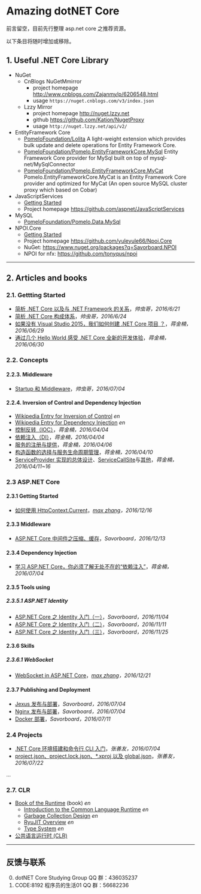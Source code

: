 # Amazing dotNET Core #

前言留空，目前先行整理 asp.net core 之推荐资源。

以下条目将随时增加或移除。

## 1. Useful .NET Core Library ##

+ NuGet
    + CnBlogs NuGetMmirror
        + project homepage http://www.cnblogs.com/Zajanmy/p/6206548.html
        + usage `https://nuget.cnblogs.com/v3/index.json`
    + Lzzy Mirror
        + project homepage http://nuget.lzzy.net
        + github https://github.com/Kation/NugetProxy
        + usage `http://nuget.lzzy.net/api/v2/`
+ EntityFramework Core
    + [PomeloFoundation/Lolita](https://github.com/PomeloFoundation/Lolita)
    A light-weight extension which provides bulk update and delete operations for Entity Framework Core.
    + [PomeloFoundation/Pomelo.EntityFrameworkCore.MySql](https://github.com/PomeloFoundation/Pomelo.EntityFrameworkCore.MySql)
    Entity Framework Core provider for MySql built on top of mysql-net/MySqlConnector
    + [PomeloFoundation/Pomelo.EntityFrameworkCore.MyCat](https://github.com/PomeloFoundation/Pomelo.EntityFrameworkCore.MyCat)
    Pomelo.EntityFrameworkCore.MyCat is an Entity Framework Core provider and optimized for MyCat (An open source MySQL cluster proxy which based on Cobar)
+ JavaScriptServices
    + [Getting Started](http://www.cnblogs.com/savorboard/p/dotnet-javascript-services.html)
    + Project homepage https://github.com/aspnet/JavaScriptServices
+ MySQL
    + [PomeloFoundation/Pomelo.Data.MySql](https://github.com/PomeloFoundation/Pomelo.Data.MySql)
+ NPOI.Core
    + [Getting Started](http://www.cnblogs.com/savorboard/p/netcore-npoi.html)
    + Project homepage https://github.com/yuleyule66/Npoi.Core
    + NuGet: https://www.nuget.org/packages?q=Savorboard.NPOI
    + NPOI for nfx: https://github.com/tonyqus/npoi

* * *

## 2. Articles and books ##

### 2.1. Gettting Started ###
+ [简析 .NET Core 以及与 .NET Framework 的关系](http://www.cnblogs.com/vipyoumay/p/5603928.html)，*帅虫哥，2016/6/21*
+ [简析 .NET Core 构成体系](http://www.cnblogs.com/vipyoumay/p/5613373.html)，*帅虫哥，2016/6/24*
+ [如果没有 Visual Studio 2015，我们如何创建 .NET Core 项目 ？](http://www.cnblogs.com/artech/p/scaffolding-net-core.html)，*蒋金楠，2016/06/29*
+ [通过几个 Hello World 感受 .NET Core 全新的开发体验](http://www.cnblogs.com/artech/p/net-core-hello-world.html)，*蒋金楠，2016/06/30*

### 2.2. Concepts ###

#### 2.2.3. Middleware ####
+ [Startup 和 Middleware](http://www.cnblogs.com/vipyoumay/p/5640645.html)，*帅虫哥，2016/07/04*

#### 2.2.4. Inversion of Control and Dependency Injection ####
+ [Wikipedia Entry for Inversion of Control](https://en.wikipedia.org/wiki/Inversion_of_control) *en*
+ [Wikipedia Entry for Dependency Injection](https://en.wikipedia.org/wiki/Dependency_injection) *en*
+ [控制反转（IOC）](http://www.cnblogs.com/artech/p/asp-net-core-di-ioc.html)，*蒋金楠，2016/04/04*
+ [依赖注入（DI）](http://www.cnblogs.com/artech/p/asp-net-core-di-di.html)，*蒋金楠，2016/04/04*
+ [服务的注册与提供](http://www.cnblogs.com/artech/p/asp-net-core-di-register.html)，*蒋金楠，2016/04/06*
+ [构造函数的选择与服务生命周期管理](http://www.cnblogs.com/artech/p/asp-net-core-di-life-time.html)，*蒋金楠，2016/04/10*
+ [ServiceProvider 实现的总体设计](http://www.cnblogs.com/artech/p/asp-net-core-di-service-provider-1.html)、[ServiceCallSite](http://www.cnblogs.com/artech/p/asp-net-core-di-service-provider-2.html)与[其他](http://www.cnblogs.com/artech/p/asp-net-core-di-service-provider-3.html)，*蒋金楠，2016/04/11~16*

### 2.3 ASP.NET Core ###

#### 2.3.1 Getting Started ####
+ [如何使用 HttpContext.Current](http://www.cnblogs.com/maxzhang1985/p/6186455.html)，*[max zhang](https://github.com/maxzhang1985)，2016/12/16*


#### 2.3.3 Middleware ####
+ [ASP.NET Core 中间件之压缩、缓存](http://www.cnblogs.com/savorboard/p/aspnetcore-response-compression-caching.html)，*Savorboard，2016/12/13*

#### 2.3.4 Dependency Injection ####
+ [学习 ASP.NET Core，你必须了解无处不在的“依赖注入”](http://www.cnblogs.com/artech/p/dependency-injection-in-asp-net-core.html)，*蒋金楠，2016/07/04*

#### 2.3.5 Tools using ####

##### 2.3.5.1 ASP.NET Identity #####
+ [ASP.NET Core 之 Identity 入门（一）](http://www.cnblogs.com/savorboard/p/aspnetcore-identity.html)，*Savorboard，2016/11/04*
+ [ASP.NET Core 之 Identity 入门（二）](http://www.cnblogs.com/savorboard/p/aspnetcore-identity2.html)，*Savorboard，2016/11/11*
+ [ASP.NET Core 之 Identity 入门（三）](http://www.cnblogs.com/savorboard/p/aspnetcore-identity3.html)，*Savorboard，2016/11/25*

#### 2.3.6 Skills ####

##### 2.3.6.1 WebSocket #####
+ [WebSocket in ASP.NET Core](http://www.cnblogs.com/maxzhang1985/p/6208165.html)，*[max zhang](https://github.com/maxzhang1985)，2016/12/21*

#### 2.3.7 Publishing and Deployment ####
+ [Jexus 发布与部署](http://www.cnblogs.com/savorboard/p/dot-net-linux-jexus.html)，*Savorboard，2016/07/04*
+ [Nginx 发布与部署](http://www.cnblogs.com/savorboard/p/dotnet-core-publish-nginx.html)，*Savorboard，2016/07/04*
+ [Docker 部署](http://www.cnblogs.com/savorboard/p/dotnetcore-docker.html)，*Savorboard，2016/07/11*


### 2.4 Projects ###
+ [.NET Core 环境搭建和命令行 CLI 入门](http://www.cnblogs.com/shanyou/p/5636920.html)，*张善友，2016/07/04*
+ [project.json、project.lock.json、*.xproj  以及 global.json](http://www.cnblogs.com/shanyou/p/5693453.html)，*张善友，2016/07/22*



...

### 2.7. CLR ###
+ [Book of the Runtime](https://github.com/dotnet/coreclr/blob/master/Documentation/botr/README.md) (book) *en*
    + [Introduction to the Common Language Runtime](https://github.com/dotnet/coreclr/blob/master/Documentation/botr/intro-to-clr.md) *en*
    + [Garbage Collection Design](https://github.com/dotnet/coreclr/blob/master/Documentation/botr/garbage-collection.md) *en*
    + [RyuJIT Overview](https://github.com/dotnet/coreclr/blob/master/Documentation/botr/ryujit-overview.md) *en*
    + [Type System](https://github.com/dotnet/coreclr/blob/master/Documentation/botr/type-system.md) *en*
+ [公共语言运行时 (CLR)](https://msdn.microsoft.com/library/8bs2ecf4.aspx)

* * *

## 反馈与联系 ##

0. dotNET Core Studying Group QQ 群：436035237
1. CODE:8192 程序员的生活01 QQ 群：56682236
